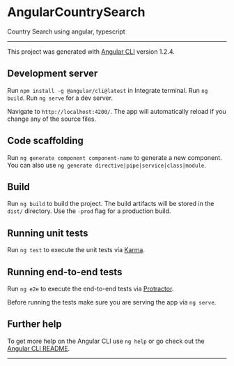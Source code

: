 # AngularCountrySearch
Country Search using angular, typescript

**********************************************************************************
This project was generated with [Angular CLI](https://github.com/angular/angular-cli) version 1.2.4.

## Development server
Run `npm install -g @angular/cli@latest` in Integrate terminal.
Run `ng build`.
Run `ng serve` for a dev server. 

Navigate to `http://localhost:4200/`. 
The app will automatically reload if you change any of the source files.


## Code scaffolding

Run `ng generate component component-name` to generate a new component.
You can also use `ng generate directive|pipe|service|class|module`.



## Build

Run `ng build` to build the project. The build artifacts will be stored in the `dist/` directory.
 Use the `-prod` flag for a production build.



## Running unit tests

Run `ng test` to execute the unit tests via [Karma](https://karma-runner.github.io).



## Running end-to-end tests

Run `ng e2e` to execute the end-to-end tests via [Protractor](http://www.protractortest.org/).

Before running the tests make sure you are serving the app via `ng serve`.



## Further help

To get more help on the Angular CLI use `ng help` or go check out the [Angular CLI README](https://github.com/angular/angular-cli/blob/master/README.md).


**********************************************************************************
